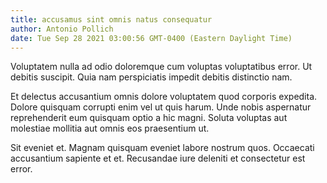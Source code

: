```yaml
---
title: accusamus sint omnis natus consequatur
author: Antonio Pollich
date: Tue Sep 28 2021 03:00:56 GMT-0400 (Eastern Daylight Time)
---
```

Voluptatem nulla ad odio doloremque cum voluptas voluptatibus error. Ut debitis suscipit. Quia nam perspiciatis impedit debitis distinctio nam.

 Et delectus accusantium omnis dolore voluptatem quod corporis expedita. Dolore quisquam corrupti enim vel ut quis harum. Unde nobis aspernatur reprehenderit eum quisquam optio a hic magni. Soluta voluptas aut molestiae mollitia aut omnis eos praesentium ut.

 Sit eveniet et. Magnam quisquam eveniet labore nostrum quos. Occaecati accusantium sapiente et et. Recusandae iure deleniti et consectetur est error.